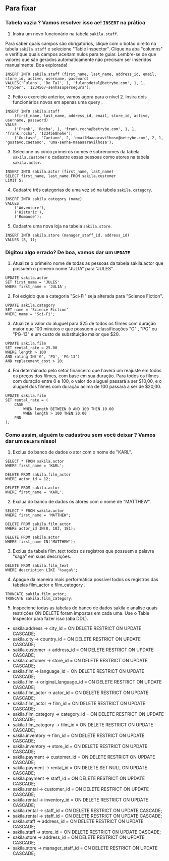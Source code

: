 ## Para fixar

### Tabela vazia ? Vamos resolver isso ae! `INSERT` na prática

1. Insira um novo funcionário na tabela `sakila.staff`.

Para saber quais campos são obrigatórios, clique com o botão direito na tabela `sakila.staff` e selecione "Table Inspector". Clique na aba "columns" e verifique quais campos aceitam nulos para te guiar. Lembre-se de que valores que são gerados automaticamente não precisam ser inseridos manualmente. Boa explorada!

```
INSERT INTO sakila.staff (first_name, last_name, address_id, email, store_id, active, username, password)
VALUES('Fulano', 'De Tal', 1, 'fulanodetal@betrybe.com', 1, 1, 'tryber', '1234567-senhasupersegura');
```

2. Feito o exercício anterior, vamos agora para o nível 2. Insira dois funcionários novos em apenas uma query .

```
INSERT INTO sakila.staff 
	(first_name, last_name, address_id, email, store_id, active, username, password)
VALUE 
	('Frank', 'Rocha', 1, 'frank.rocha@betrybe.com', 1, 1, 'frank.rocha', '1234568hehe'),
	('Gustavo', 'Caetano', 2, 'emailMaaaaravilhoso@betrybe.com', 2, 1, 'gustavo.caetano', 'uma-senha-maaaaaravilhosa');
```


3. Selecione os cinco primeiros nomes e sobrenomes da tabela `sakila.customer` e cadastre essas pessoas como atores na tabela `sakila.actor`.

```
INSERT INTO sakila.actor (first_name, last_name)
SELECT first_name, last_name FROM sakila.customer
LIMIT 5;
```

4. Cadastre três categorias de uma vez só na tabela `sakila.category`.

```
INSERT INTO sakila.category (name)
VALUES
	('Adventure'),
	('Historic'),
	('Romance');
```

5. Cadastre uma nova loja na tabela `sakila.store`.

```
INSERT INTO sakila.store (manager_staff_id, address_id)
VALUES (8, 1);
```

### Digitou algo errado? De boa, vamos dar um `UPDATE`

1. Atualize o primeiro nome de todas as pessoas da tabela sakila.actor que possuem o primeiro nome "JULIA" para "JULES".

```
UPDATE sakila.actor
SET first_name = 'JULES'
WHERE first_name = 'JULIA';
```

2. Foi exigido que a categoria "Sci-Fi" seja alterada para "Science Fiction".

```
UPDATE sakila.category
SET name = 'Science Fiction'
WHERE name = 'Sci-Fi';
```

3. Atualize o valor do aluguel para $25 de todos os filmes com duração maior que 100 minutos e que possuem a classificações "G" , "PG" ou "PG-13" e um custo de substituição maior que $20.

```
UPDATE sakila.film
SET rental_rate = 25.00
WHERE length > 100
AND rating IN('G', 'PG', 'PG-13')
AND replacement_cost > 20;
```

4. Foi determinado pelo setor financeiro que haverá um reajuste em todos os preços dos filmes, com base em sua duração. Para todos os filmes com duração entre 0 e 100, o valor do aluguel passará a ser $10,00, e o aluguel dos filmes com duração acima de 100 passará a ser de $20,00.

```
UPDATE sakila.film
SET rental_rate = (
	CASE
		WHEN length BETWEEN 0 AND 100 THEN 10.00
        WHEN length > 100 THEN 20.00
	END
);
```

### Como assim, alguém te cadastrou sem você deixar ? Vamos dar um `DELETE` nisso!

1. Exclua do banco de dados o ator com o nome de "KARL".

```
SELECT * FROM sakila.actor
WHERE first_name = 'KARL';

DELETE FROM sakila.film_actor
WHERE actor_id = 12;

DELETE FROM sakila.actor
WHERE first_name = 'KARL';
```

2. Exclua do banco de dados os atores com o nome de "MATTHEW".

```
SELECT * FROM sakila.actor
WHERE first_name = 'MATTHEW';

DELETE FROM sakila.film_actor
WHERE actor_id IN(8, 103, 181);

DELETE FROM sakila.actor
WHERE first_name IN('MATTHEW');
```

3. Exclua da tabela film_text todos os registros que possuem a palavra "saga" em suas descrições.

```
DELETE FROM sakila.film_text
WHERE description LIKE '%saga%';
```

4. Apague da maneira mais performática possível todos os registros das tabelas film_actor e film_category .

```
TRUNCATE sakila.film_actor;
TRUNCATE sakila.film_category;
```

5. Inspecione todas as tabelas do banco de dados sakila e analise quais restrições ON DELETE foram impostas em cada uma. Use o Table Inspector para fazer isso (aba DDL).

- sakila.address -> city_id = ON DELETE RESTRICT ON UPDATE CASCADE;
- sakila.city -> country_id = ON DELETE RESTRICT ON UPDATE CASCADE;
- sakila.customer -> address_id = ON DELETE RESTRICT ON UPDATE CASCADE;
- sakila.customer -> store_id = ON DELETE RESTRICT ON UPDATE CASCADE;
- sakila.film -> language_id = ON DELETE RESTRICT ON UPDATE CASCADE;
- sakila.film -> original_language_id = ON DELETE RESTRICT ON UPDATE CASCADE;
- sakila.film_actor -> actor_id = ON DELETE RESTRICT ON UPDATE CASCADE;
- sakila.film_actor -> film_id = ON DELETE RESTRICT ON UPDATE CASCADE;
- sakila.film_category -> category_id = ON DELETE RESTRICT ON UPDATE CASCADE;
- sakila.film_category -> film_id = ON DELETE RESTRICT ON UPDATE CASCADE;
- sakila.inventory -> film_id = ON DELETE RESTRICT ON UPDATE CASCADE;
- sakila.inventory -> store_id = ON DELETE RESTRICT ON UPDATE CASCADE;
- sakila.payment -> customer_id = ON DELETE RESTRICT ON UPDATE CASCADE;
- sakila.payment -> rental_id = ON DELETE SET NULL ON UPDATE CASCADE;
- sakila.payment -> staff_id = ON DELETE RESTRICT ON UPDATE CASCADE;
- sakila.rental -> customer_id = ON DELETE RESTRICT ON UPDATE CASCADE;
- sakila.rental -> inventory_id = ON DELETE RESTRICT ON UPDATE CASCADE;
- sakila.rental -> staff_id = ON DELETE RESTRICT ON UPDATE CASCADE;
- sakila.rental -> staff_id = ON DELETE RESTRICT ON UPDATE CASCADE;
- sakila.staff -> address_id = ON DELETE RESTRICT ON UPDATE CASCADE;
- sakila.staff -> store_id = ON DELETE RESTRICT ON UPDATE CASCADE;
- sakila.store -> address_id = ON DELETE RESTRICT ON UPDATE CASCADE;
- sakila.store -> manager_staff_id = ON DELETE RESTRICT ON UPDATE CASCADE;

